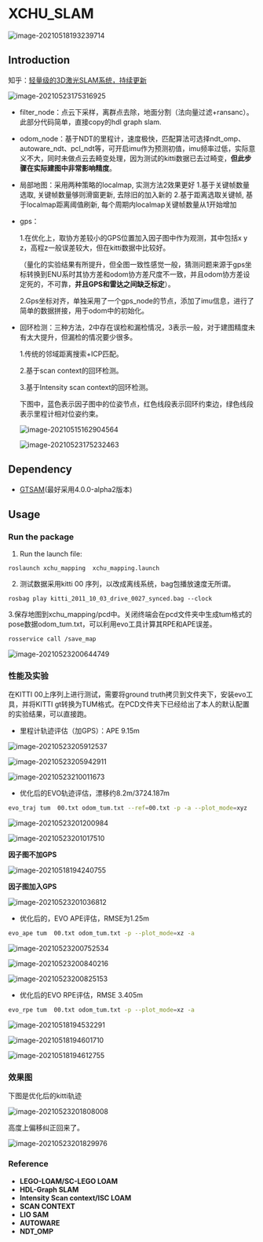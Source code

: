 # XCHU_SLAM

![image-20210518193239714](README/image-20210518193239714.png)

## Introduction

知乎：[轻量级的3D激光SLAM系统，持续更新](https://zhuanlan.zhihu.com/p/374042868)

![image-20210523175316925](README/image-20210523175316925.png)

- filter_node：点云下采样，离群点去除，地面分割（法向量过滤+ransanc）。此部分代码简单，直接copy的hdl graph slam.

- odom_node：基于NDT的里程计，速度极快，匹配算法可选择ndt_omp、autoware_ndt、pcl_ndt等，可开启imu作为预测初值，imu频率过低，实际意义不大，同时未做点云去畸变处理，因为测试的kitti数据已去过畸变，**但此步骤在实际建图中非常影响精度**。

- 局部地图：采用两种策略的localmap, 实测方法2效果更好
  1.基于关键帧数量选取, 关键帧数量够则滑窗更新, 去除旧的加入新的
  2.基于距离选取关键帧, 基于localmap距离阈值刷新, 每个周期内localmap关键帧数量从1开始增加

- gps：

  1.在优化上，取协方差较小的GPS位置加入因子图中作为观测，其中包括x y z，高程z一般误差较大，但在kitti数据中比较好。

  （量化的实验结果有所提升，但全图一致性感觉一般，猜测问题来源于gps坐标转换到ENU系时其协方差和odom协方差尺度不一致，并且odom协方差设定死的，不可靠，**并且GPS和雷达之间缺乏标定**）。

  2.Gps坐标对齐，单独采用了一个gps_node的节点，添加了imu信息，进行了简单的数据拼接，用于odom中的初始化。

- 回环检测：三种方法，2中存在误检和漏检情况，3表示一般，对于建图精度未有太大提升，但漏检的情况要少很多。

  1.传统的邻域距离搜索+ICP匹配。

  2.基于scan context的回环检测。
  
  3.基于Intensity scan context的回环检测。
  
  下图中，蓝色表示因子图中的位姿节点，红色线段表示回环约束边，绿色线段表示里程计相对位姿约束。
  
  ![image-20210515162904564](README/image-2.png)
  
  ![image-20210523175232463](README/image-20210523175232463.png)

## Dependency

- [GTSAM](https://github.com/borglab/gtsam/releases)(最好采用4.0.0-alpha2版本)

## Usage

### Run the package

1. Run the launch file:

```shell
roslaunch xchu_mapping  xchu_mapping.launch 
```

2. 测试数据采用kitti 00 序列，以改成离线系统，bag包播放速度无所谓。

```shell
rosbag play kitti_2011_10_03_drive_0027_synced.bag --clock
```

   3.保存地图到xchu_mapping/pcd中。关闭终端会在pcd文件夹中生成tum格式的pose数据odom_tum.txt，可以利用evo工具计算其RPE和APE误差。

```bash
rosservice call /save_map
```

![image-20210523200644749](README/image-20210523200644749.png)

### 性能及实验

在KITTI 00上序列上进行测试，需要将ground truth拷贝到文件夹下，安装evo工具，并将KITTI gt转换为TUM格式。在PCD文件夹下已经给出了本人的默认配置的实验结果，可以直接跑。

- 里程计轨迹评估（加GPS）：APE 9.15m

![image-20210523205912537](README/image-20210523205912537.png)

![image-20210523205942911](README/image-20210523205942911.png)

![image-20210523210011673](README/image-20210523210011673.png)

- 优化后的EVO轨迹评估，漂移约8.2m/3724.187m

```sh
evo_traj tum  00.txt odom_tum.txt --ref=00.txt -p -a --plot_mode=xyz
```

![image-20210523201200984](README/image-20210523201200984.png)

![image-20210523201017510](README/image-20210523201017510.png)

**因子图不加GPS**

![image-20210518194240755](README/image-20210518194240755.png)

**因子图加入GPS**

![image-20210523201036812](README/image-20210523201036812.png)

- 优化后的，EVO APE评估，RMSE为1.25m 

```sh
evo_ape tum  00.txt odom_tum.txt -p --plot_mode=xz -a 
```

![image-20210523200752534](README/image-20210523200752534.png)

![image-20210523200840216](README/image-20210523200840216.png)

![image-20210523200825153](README/image-20210523200825153.png)

- 优化后的EVO RPE评估，RMSE 3.405m
```sh
evo_rpe tum  00.txt odom_tum.txt -p --plot_mode=xz -a 
```

![image-20210518194532291](README/image-20210518194532291.png)

![image-20210518194601710](README/image-20210518194601710.png)

![image-20210518194612755](README/image-20210518194612755.png)

### 效果图

下图是优化后的kitti轨迹

![image-20210523201808008](README/image-20210523201808008.png)

高度上偏移纠正回来了。

![image-20210523201829976](README/image-20210523201829976.png)

### Reference

- **LEGO-LOAM/SC-LEGO LOAM**
- **HDL-Graph SLAM**
- **Intensity Scan context/ISC LOAM**
- **SCAN CONTEXT**
- **LIO SAM**
- **AUTOWARE**
- **NDT_OMP**


